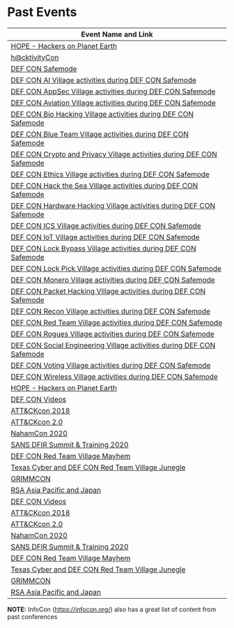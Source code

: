 # Past Events

| Event Name and Link |
|------------|
| [HOPE - Hackers on Planet Earth](https://archive.org/details/hopeconf2020)|
| [h@cktivityCon ](https://www.hackerone.com/hacktivitycon )|
| [DEF CON Safemode ](https://defcon.org )|
| [DEF CON AI Village activities during DEF CON Safemode](https://aivillage.org/ )|
| [DEF CON AppSec Village activities during DEF CON Safemode](https://www.appsecvillage.com )|
| [DEF CON Aviation Village activities during DEF CON Safemode ](https://aerospacevillage.org/ )|
| [DEF CON Bio Hacking Village activities during DEF CON Safemode ](https://www.villageb.io )|
| [DEF CON Blue Team Village activities during DEF CON Safemode ](https://blueteamvillage.org )|
| [DEF CON Crypto and Privacy Village activities during DEF CON Safemode ](https://cryptovillage.org )|
| [DEF CON Ethics Village activities during DEF CON Safemode ](https://twitter.com/EthicsVillage )|
| [DEF CON Hack the Sea Village activities during DEF CON Safemode ](https://twitter.com/hack_the_sea )|
| [DEF CON Hardware Hacking Village activities during DEF CON Safemode ](https://dchhv.org )|
| [DEF CON ICS Village activities during DEF CON Safemode ](https://twitter.com/ICS_Village )|
| [DEF CON IoT Village activities during DEF CON Safemode ](https://www.iotvillage.org )|
| [DEF CON Lock Bypass Village activities during DEF CON Safemode ](http://lbv.ggrsecurity.com )|
| [DEF CON Lock Pick Village activities during DEF CON Safemode ](https://toool.us )|
| [DEF CON Monero Village activities during DEF CON Safemode ](https://www.monerovillage.org )|
| [DEF CON Packet Hacking Village activities during DEF CON Safemode ](https://www.wallofsheep.com/ )|
| [DEF CON Recon Village activities during DEF CON Safemode ](https://reconvillage.org )|
| [DEF CON Red Team Village activities during DEF CON Safemode ](https://redteamvillage.io  )|
| [DEF CON Rogues Village activities during DEF CON Safemode](https://www.foursuits.co/roguesvillage )|
| [DEF CON Social Engineering Village activities during DEF CON Safemode](https://www.social-engineer.org )|
| [DEF CON Voting Village activities during DEF CON Safemode ](https://twitter.com/VotingVillageDC )|
| [DEF CON Wireless Village activities during DEF CON Safemode](https://www.wirelessvillage.ninja ) |
| [HOPE - Hackers on Planet Earth](https://archive.org/details/hopeconf2020) |
| [DEF CON Videos](https://www.youtube.com/user/DEFCONConference/playlists) |
| [ATT&CKcon 2018](https://www.youtube.com/playlist?list=PLkTApXQou_8JrhtrFDfAskvMqk97Yu2S2) |
| [ATT&CKcon 2.0](https://www.youtube.com/playlist?list=PLkTApXQou_8KXWrk0G83QQbNLvspAo-Qk) |
| [NahamCon 2020](https://www.youtube.com/watch?v=p4JgIu1mceI&list=PLKAaMVNxvLmAD0ZVUJ2IGFFC0APFZ5gzy) |
| [SANS DFIR Summit & Training 2020](https://www.sans.org/event/digital-forensics-summit-2020) |
| [DEF CON Red Team Village Mayhem](https://www.youtube.com/playlist?list=PLruly0ngXhPHDJeUVxubE6AfKzjxsEZhY) | 
| [Texas Cyber and DEF CON Red Team Village Junegle](https://www.youtube.com/playlist?list=PLruly0ngXhPGvyl-gOp4d_TvIiedloX1l) |
| [GRIMMCON](https://www.grimm-co.com/grimmcon) |
| [RSA Asia Pacific and Japan](https://vshow.on24.com/vshow/RSAConference2020APJ/registration/17111)|
| [DEF CON Videos](https://www.youtube.com/user/DEFCONConference/playlists) |
| [ATT&CKcon 2018](https://www.youtube.com/playlist?list=PLkTApXQou_8JrhtrFDfAskvMqk97Yu2S2) |
| [ATT&CKcon 2.0](https://www.youtube.com/playlist?list=PLkTApXQou_8KXWrk0G83QQbNLvspAo-Qk) |
| [NahamCon 2020](https://www.youtube.com/watch?v=p4JgIu1mceI&list=PLKAaMVNxvLmAD0ZVUJ2IGFFC0APFZ5gzy) |
| [SANS DFIR Summit & Training 2020](https://www.sans.org/event/digital-forensics-summit-2020) |
| [DEF CON Red Team Village Mayhem](https://www.youtube.com/playlist?list=PLruly0ngXhPHDJeUVxubE6AfKzjxsEZhY) | 
| [Texas Cyber and DEF CON Red Team Village Junegle](https://www.youtube.com/playlist?list=PLruly0ngXhPGvyl-gOp4d_TvIiedloX1l) |
| [GRIMMCON](https://www.grimm-co.com/grimmcon) |
| [RSA Asia Pacific and Japan](https://vshow.on24.com/vshow/RSAConference2020APJ/registration/17111) |


**NOTE:** InfoCon (https://infocon.org/) also has a great list of content from past conferences
